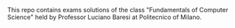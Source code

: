 This repo contains exams solutions of the class "Fundamentals of Computer Science" held by Professor Luciano Baresi at Politecnico of Milano.
